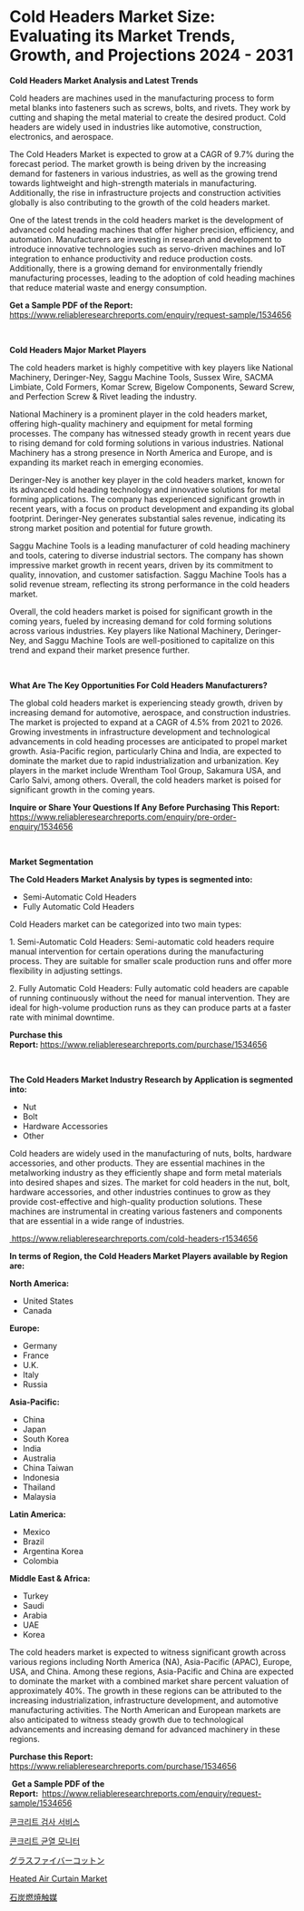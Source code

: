 <p><h1>Cold Headers Market Size: Evaluating its Market Trends, Growth, and Projections 2024 - 2031</h1></p><p><strong>Cold Headers Market Analysis and Latest Trends</strong></p>
<p><p>Cold headers are machines used in the manufacturing process to form metal blanks into fasteners such as screws, bolts, and rivets. They work by cutting and shaping the metal material to create the desired product. Cold headers are widely used in industries like automotive, construction, electronics, and aerospace.</p><p>The Cold Headers Market is expected to grow at a CAGR of 9.7% during the forecast period. The market growth is being driven by the increasing demand for fasteners in various industries, as well as the growing trend towards lightweight and high-strength materials in manufacturing. Additionally, the rise in infrastructure projects and construction activities globally is also contributing to the growth of the cold headers market.</p><p>One of the latest trends in the cold headers market is the development of advanced cold heading machines that offer higher precision, efficiency, and automation. Manufacturers are investing in research and development to introduce innovative technologies such as servo-driven machines and IoT integration to enhance productivity and reduce production costs. Additionally, there is a growing demand for environmentally friendly manufacturing processes, leading to the adoption of cold heading machines that reduce material waste and energy consumption.</p></p>
<p><strong>Get a Sample PDF of the Report:&nbsp;</strong> <a href="https://www.reliableresearchreports.com/enquiry/request-sample/1534656">https://www.reliableresearchreports.com/enquiry/request-sample/1534656</a></p>
<p>&nbsp;</p>
<p><strong>Cold Headers Major Market Players</strong></p>
<p><p>The cold headers market is highly competitive with key players like National Machinery, Deringer-Ney, Saggu Machine Tools, Sussex Wire, SACMA Limbiate, Cold Formers, Komar Screw, Bigelow Components, Seward Screw, and Perfection Screw & Rivet leading the industry. </p><p>National Machinery is a prominent player in the cold headers market, offering high-quality machinery and equipment for metal forming processes. The company has witnessed steady growth in recent years due to rising demand for cold forming solutions in various industries. National Machinery has a strong presence in North America and Europe, and is expanding its market reach in emerging economies.</p><p>Deringer-Ney is another key player in the cold headers market, known for its advanced cold heading technology and innovative solutions for metal forming applications. The company has experienced significant growth in recent years, with a focus on product development and expanding its global footprint. Deringer-Ney generates substantial sales revenue, indicating its strong market position and potential for future growth.</p><p>Saggu Machine Tools is a leading manufacturer of cold heading machinery and tools, catering to diverse industrial sectors. The company has shown impressive market growth in recent years, driven by its commitment to quality, innovation, and customer satisfaction. Saggu Machine Tools has a solid revenue stream, reflecting its strong performance in the cold headers market.</p><p>Overall, the cold headers market is poised for significant growth in the coming years, fueled by increasing demand for cold forming solutions across various industries. Key players like National Machinery, Deringer-Ney, and Saggu Machine Tools are well-positioned to capitalize on this trend and expand their market presence further.</p></p>
<p>&nbsp;</p>
<p><strong>What Are The Key Opportunities For Cold Headers Manufacturers?</strong></p>
<p><p>The global cold headers market is experiencing steady growth, driven by increasing demand for automotive, aerospace, and construction industries. The market is projected to expand at a CAGR of 4.5% from 2021 to 2026. Growing investments in infrastructure development and technological advancements in cold heading processes are anticipated to propel market growth. Asia-Pacific region, particularly China and India, are expected to dominate the market due to rapid industrialization and urbanization. Key players in the market include Wrentham Tool Group, Sakamura USA, and Carlo Salvi, among others. Overall, the cold headers market is poised for significant growth in the coming years.</p></p>
<p><strong>Inquire or Share Your Questions If Any Before Purchasing This Report:</strong> <a href="https://www.reliableresearchreports.com/enquiry/pre-order-enquiry/1534656">https://www.reliableresearchreports.com/enquiry/pre-order-enquiry/1534656</a></p>
<p>&nbsp;</p>
<p><strong>Market Segmentation</strong></p>
<p><strong>The Cold Headers Market Analysis by types is segmented into:</strong></p>
<p><ul><li>Semi-Automatic Cold Headers</li><li>Fully Automatic Cold Headers</li></ul></p>
<p><p>Cold Headers market can be categorized into two main types: </p><p>1. Semi-Automatic Cold Headers: Semi-automatic cold headers require manual intervention for certain operations during the manufacturing process. They are suitable for smaller scale production runs and offer more flexibility in adjusting settings.</p><p>2. Fully Automatic Cold Headers: Fully automatic cold headers are capable of running continuously without the need for manual intervention. They are ideal for high-volume production runs as they can produce parts at a faster rate with minimal downtime.</p></p>
<p><strong>Purchase this Report:&nbsp;</strong><a href="https://www.reliableresearchreports.com/purchase/1534656">https://www.reliableresearchreports.com/purchase/1534656</a></p>
<p>&nbsp;</p>
<p><strong>The Cold Headers Market Industry Research by Application is segmented into:</strong></p>
<p><ul><li>Nut</li><li>Bolt</li><li>Hardware Accessories</li><li>Other</li></ul></p>
<p><p>Cold headers are widely used in the manufacturing of nuts, bolts, hardware accessories, and other products. They are essential machines in the metalworking industry as they efficiently shape and form metal materials into desired shapes and sizes. The market for cold headers in the nut, bolt, hardware accessories, and other industries continues to grow as they provide cost-effective and high-quality production solutions. These machines are instrumental in creating various fasteners and components that are essential in a wide range of industries.</p></p>
<p><a href="https://www.reliableresearchreports.com/cold-headers-r1534656">&nbsp;https://www.reliableresearchreports.com/cold-headers-r1534656</a></p>
<p><strong>In terms of Region, the Cold Headers Market Players available by Region are:</strong></p>
<p>
    <p> <strong> North America: </strong>
        <ul>
            <li>United States</li>
            <li>Canada</li>
        </ul>
        </p> 
    <p> <strong> Europe: </strong>
        <ul>
            <li>Germany</li>
            <li>France</li>
            <li>U.K.</li>
            <li>Italy</li>
            <li>Russia</li>
        </ul>
        </p> 
    <p> <strong> Asia-Pacific: </strong>
        <ul>
            <li>China</li>
            <li>Japan</li>
            <li>South Korea</li>
            <li>India</li>
            <li>Australia</li>
            <li>China Taiwan</li>
            <li>Indonesia</li>
            <li>Thailand</li>
            <li>Malaysia</li>
        </ul>
        </p> 
    <p> <strong> Latin America: </strong>
        <ul>
            <li>Mexico</li>
            <li>Brazil</li>
            <li>Argentina Korea</li>
            <li>Colombia</li>
        </ul>
        </p> 
    <p> <strong> Middle East & Africa: </strong>
        <ul>
            <li>Turkey</li>
            <li>Saudi</li>
            <li>Arabia</li>
            <li>UAE</li>
            <li>Korea</li>
        </ul>
    </p>
    </p>
<p><p>The cold headers market is expected to witness significant growth across various regions including North America (NA), Asia-Pacific (APAC), Europe, USA, and China. Among these regions, Asia-Pacific and China are expected to dominate the market with a combined market share percent valuation of approximately 40%. The growth in these regions can be attributed to the increasing industrialization, infrastructure development, and automotive manufacturing activities. The North American and European markets are also anticipated to witness steady growth due to technological advancements and increasing demand for advanced machinery in these regions.</p></p>
<p><strong>Purchase this Report: </strong><a href="https://www.reliableresearchreports.com/purchase/1534656">https://www.reliableresearchreports.com/purchase/1534656</a></p>
<p>&nbsp;<strong>Get a Sample PDF of the Report:&nbsp;&nbsp;</strong><a href="https://www.reliableresearchreports.com/enquiry/request-sample/1534656">https://www.reliableresearchreports.com/enquiry/request-sample/1534656</a></p>
<p><strong></strong></p>
<p><p><a href="https://github.com/Elenrrera7685/Market-Research-Report-List-1/blob/main/456724826352.md">콘크리트 검사 서비스</a></p><p><a href="https://github.com/sammyUltyylrich9067856/Market-Research-Report-List-1/blob/main/369003726353.md">콘크리트 균열 모니터</a></p><p><a href="https://medium.com/@nicholas.ellison0076890/fiberglass-cotton-market-%E7%AB%B6%E4%BA%89%E5%88%86%E6%9E%90-%E5%B8%82%E5%A0%B4%E3%83%88%E3%83%AC%E3%83%B3%E3%83%89%E3%81%8A%E3%82%88%E3%81%B32031%E5%B9%B4%E3%81%BE%E3%81%A7%E3%81%AE%E4%BA%88%E6%B8%AC-30b9085a2f78">グラスファイバーコットン</a></p><p><a href="https://github.com/Whitneyboyettebo9kiw7yr13/Market-Research-Report-List-2/blob/main/heated-air-curtain-market.md">Heated Air Curtain Market</a></p><p><a href="https://medium.com/@nicholas.ellison0076890/%E7%9F%B3%E7%82%AD%E7%87%83%E7%84%BC%E8%A7%A6%E5%AA%92%E5%B8%82%E5%A0%B4%E3%81%AF-%E5%B8%82%E5%A0%B4%E3%82%B7%E3%82%A7%E3%82%A2-%E5%B8%82%E5%A0%B4%E5%8B%95%E5%90%91-%E5%B8%82%E5%A0%B4%E6%88%90%E9%95%B7%E3%81%AB%E9%96%A2%E3%81%99%E3%82%8B%E6%83%85%E5%A0%B1%E3%82%92%E6%8F%90%E4%BE%9B%E3%81%97%E3%81%BE%E3%81%99-0879403b5a1c">石炭燃焼触媒</a></p></p>